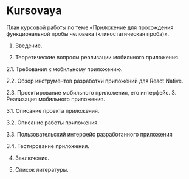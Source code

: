 # Kursovaya
План курсовой работы по теме «Приложение для прохождения функциональной пробы человека (клиностатическая проба)».
1. Введение.

2. Теоретические вопросы реализации мобильного приложения.

2.1. Требования к мобильному приложению.

2.2. Обзор инструментов разработки приложений для React Native.

2.3. Проектирование мобильного приложения, его интерфейс.
3. Реализация мобильного приложения.

3.1. Описание проекта приложения.

3.2. Описание работы приложения.

3.3. Пользовательский интерфейс разработанного приложения

3.4. Тестирование приложения.

4. Заключение.

5. Список литературы.
